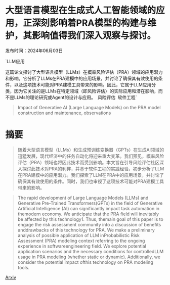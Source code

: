# 大型语言模型在生成式人工智能领域的应用，正深刻影响着PRA模型的构建与维护，其影响值得我们深入观察与探讨。

发布时间：2024年06月03日

`LLM应用

这篇论文探讨了大型语言模型（LLMs）在概率风险评估（PRA）领域的应用潜力和影响。它分析了LLMs在PRA建模中的应用场景，并讨论了确保其有效使用的条件，以及这项技术可能对PRA建模工具带来的影响。因此，它属于LLM应用分类，因为它关注的是LLMs在特定领域（即风险评估）的实际应用和潜在影响，而不是LLMs的理论研究或Agent的设计与应用。` `风险评估` `软件工程`

> Impact of Generative AI (Large Language Models) on the PRA model construction and maintenance, observations

# 摘要

> 随着大型语言模型（LLMs）和生成预训练变换器（GPTs）在生成AI领域的迅猛发展，现代经济中的任务自动化将迎来重大变革。我们预见，概率风险评估（PRA）领域也将因此技术而受到影响。本文旨在引导风险评估社区深入探讨此技术对PRA的利弊，并基于软件工程的实践经验，初步分析了LLM在PRA建模中的应用潜力。我们探索了LLM在PRA中的应用场景，并讨论了确保其有效使用的条件。同时，我们也审视了这项技术可能对PRA建模工具带来的影响。

> The rapid development of Large Language Models (LLMs) and Generative Pre-Trained Transformers(GPTs) in the field of Generative Artificial Intelligence (AI) can significantly impact task automation in themodern economy. We anticipate that the PRA field will inevitably be affected by this technology1. Thus, themain goal of this paper is to engage the risk assessment community into a discussion of benefits anddrawbacks of this technology for PRA. We make a preliminary analysis of possible application of LLM inProbabilistic Risk Assessment (PRA) modeling context referring to the ongoing experience in softwareengineering field. We explore potential application scenarios and the necessary conditions for controlledLLM usage in PRA modeling (whether static or dynamic). Additionally, we consider the potential impact ofthis technology on PRA modeling tools.

[Arxiv](https://arxiv.org/abs/2406.01133)